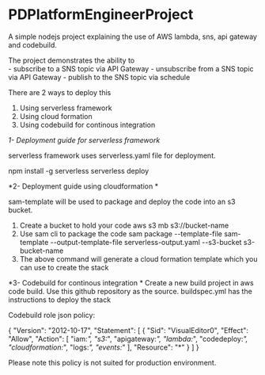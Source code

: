# PDPlatformEngineerProject
A simple nodejs project explaining the use of AWS lambda, sns, api gateway and codebuild.

The project demonstrates the ability to  
     - subscribe to a SNS topic via API Gateway
     - unsubscribe from a SNS topic via API Gateway
     - publish to the SNS topic via schedule

There are 2 ways to deploy this

1) Using serverless framework
2) Using cloud formation
3) Using codebuild for continous integration


*1- Deployment guide for serverless framework*

serverless framework uses serverless.yaml file for deployment. 

npm install -g serverless
serverless deploy

*2- Deployment guide using cloudformation *

sam-template will be used to package and deploy the code into an s3 bucket.

1) Create a bucket to hold your code
aws s3 mb s3://bucket-name 
2) Use sam cli to package the code
sam package --template-file sam-template --output-template-file serverless-output.yaml --s3-bucket s3-bucket-name
3) The above command will generate a cloud formation template which you can use to create the stack


*3- Codebuild for continous integration *
Create a new build project in aws code build. Use this github repository as the source. 
buildspec.yml has the instructions to deploy the stack


Codebuild role json policy:

{
    "Version": "2012-10-17",
    "Statement": [
        {
            "Sid": "VisualEditor0",
            "Effect": "Allow",
            "Action": [
                "iam:*",
                "s3:*",
                "apigateway:*",
                "lambda:*",
                "codedeploy:*",
                "cloudformation:*",
                "logs:*",
                "events:*"
            ],
            "Resource": "*"
        }
    ]
}

Please note this policy is not suited for production environment.